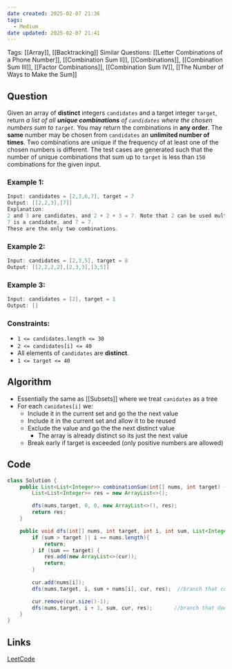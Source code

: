 ```yaml
---
date created: 2025-02-07 21:36
tags:
  - Medium
date updated: 2025-02-07 21:41
---
```


Tags: [[Array]], [[Backtracking]]
Similar Questions: [[Letter Combinations of a Phone Number]], [[Combination Sum II]], [[Combinations]], [[Combination Sum III]], [[Factor Combinations]], [[Combination Sum IV]], [[The Number of Ways to Make the Sum]]

## Question

Given an array of **distinct** integers `candidates` and a target integer `target`, return _a list of all **unique combinations** of _`candidates`_ where the chosen numbers sum to _`target`_._ You may return the combinations in **any order**.
The **same** number may be chosen from `candidates` an **unlimited number of times**. Two combinations are unique if the frequency of at least one of the chosen numbers is different.
The test cases are generated such that the number of unique combinations that sum up to `target` is less than `150` combinations for the given input.

### Example 1:

```java
Input: candidates = [2,3,6,7], target = 7
Output: [[2,2,3],[7]]
Explanation:
2 and 3 are candidates, and 2 + 2 + 3 = 7. Note that 2 can be used multiple times.
7 is a candidate, and 7 = 7.
These are the only two combinations.
```

### Example 2:

```java
Input: candidates = [2,3,5], target = 8
Output: [[2,2,2,2],[2,3,3],[3,5]]
```

### Example 3:

```java
Input: candidates = [2], target = 1
Output: []
```

### Constraints:

- `1 <= candidates.length <= 30`
- `2 <= candidates[i] <= 40`
- All elements of `candidates` are **distinct**.
- `1 <= target <= 40`

## Algorithm

- Essentially the same as [[Subsets]] where we treat `canidates` as a tree
- For each `canidates[i]` we:
  - Include it in the current set and go the the next value
  - Include it in the current set and allow it to be reused
  - Exclude the value and go the the next distinct value
    - The array is already distinct so its just the next value
  - Break early if target is exceeded (only positive numbers are allowed)

## Code

```java
class Solution {
    public List<List<Integer>> combinationSum(int[] nums, int target) {
        List<List<Integer>> res = new ArrayList<>();

        dfs(nums,target, 0, 0, new ArrayList<>(), res);
        return res;
    }

    public void dfs(int[] nums, int target, int i, int sum, List<Integer> cur, List<List<Integer>> res){
        if (sum > target || i == nums.length){
            return;
        } if (sum == target) { 
            res.add(new ArrayList<>(cur));
            return;
        }
 
        cur.add(nums[i]);
        dfs(nums,target, i, sum + nums[i], cur, res);  //branch that continues to use the the current num 

        cur.remove(cur.size()-1);
        dfs(nums,target, i + 1, sum, cur, res);       //branch that does not contain any more of the current num
    }
}
```

## Links
[LeetCode](https://leetcode.com/problems/combination-sum/)